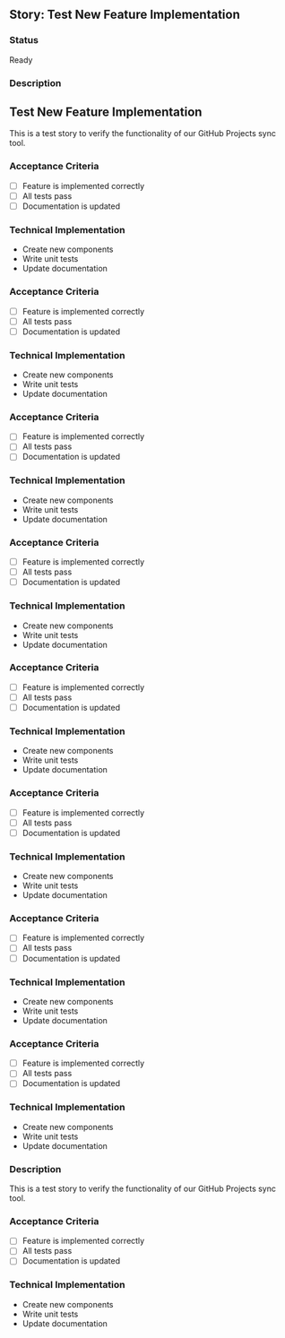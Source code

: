 ## Story: Test New Feature Implementation

### Status

Ready

### Description

## Test New Feature Implementation

This is a test story to verify the functionality of our GitHub Projects sync tool.

### Acceptance Criteria
- [ ] Feature is implemented correctly
- [ ] All tests pass
- [ ] Documentation is updated

### Technical Implementation
- Create new components
- Write unit tests
- Update documentation


### Acceptance Criteria
- [ ] Feature is implemented correctly
- [ ] All tests pass
- [ ] Documentation is updated

### Technical Implementation
- Create new components
- Write unit tests
- Update documentation


### Acceptance Criteria
- [ ] Feature is implemented correctly
- [ ] All tests pass
- [ ] Documentation is updated

### Technical Implementation
- Create new components
- Write unit tests
- Update documentation


### Acceptance Criteria
- [ ] Feature is implemented correctly
- [ ] All tests pass
- [ ] Documentation is updated

### Technical Implementation
- Create new components
- Write unit tests
- Update documentation


### Acceptance Criteria
- [ ] Feature is implemented correctly
- [ ] All tests pass
- [ ] Documentation is updated

### Technical Implementation
- Create new components
- Write unit tests
- Update documentation


### Acceptance Criteria
- [ ] Feature is implemented correctly
- [ ] All tests pass
- [ ] Documentation is updated

### Technical Implementation
- Create new components
- Write unit tests
- Update documentation


### Acceptance Criteria
- [ ] Feature is implemented correctly
- [ ] All tests pass
- [ ] Documentation is updated

### Technical Implementation
- Create new components
- Write unit tests
- Update documentation


### Acceptance Criteria
- [ ] Feature is implemented correctly
- [ ] All tests pass
- [ ] Documentation is updated

### Technical Implementation
- Create new components
- Write unit tests
- Update documentation


### Description
This is a test story to verify the functionality of our GitHub Projects sync tool.

### Acceptance Criteria
- [ ] Feature is implemented correctly
- [ ] All tests pass
- [ ] Documentation is updated

### Technical Implementation
- Create new components
- Write unit tests
- Update documentation



